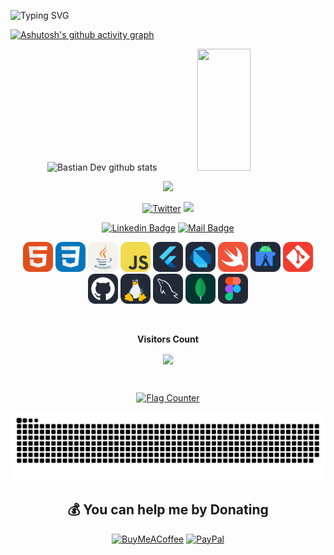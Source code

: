  ![Typing SVG](https://readme-typing-svg.herokuapp.com/?color=B3EE46&size=35&center=true&vCenter=true&width=1000&lines=Hello;I'm+from+Colombia;I'm+24+years+old;Welcome!)

 [![Ashutosh's github activity graph](https://github-readme-activity-graph.vercel.app/graph?username=SEBASCMB&bg_color=0d1117&color=ffffff&line=B3EE46&point=f9fafa&area=true&hide_border=true)](https://github.com/ashutosh00710/github-readme-activity-graph)

 <div align="center">  
  <img width="49%" height="195px" src="https://github-readme-stats.vercel.app/api?username=SEBASCMB&theme=merko&hide_border=false&include_all_commits=true&count_private=false" alt="Bastian Dev github stats" /> 
  
  <img width="41%" height="195px" src="https://github-readme-stats.vercel.app/api/top-langs/?username=SEBASCMB&layout=compact&hide_border=true&title_color=B3EE46&text_color=B3EE46&bg_color=0d1117" />
</div> 

<p align="center">
 <img  src="https://github-readme-streak-stats.herokuapp.com?user=SEBASCMB&theme=merko&hide_border=true"
</p>

<div align="center">
<div align="center">
<a href="https://twitter.com/thecoderscmb" target="_blank"><img alt="Twitter" src="https://img.shields.io/badge/twitter-%231DA1F2.svg?&style=for-the-badge&logo=twitter&logoColor=white" /></a>  
<a href="https://www.instagram.com/sebascm._/" target="_blank"><img src="https://img.shields.io/badge/-Instagram-%23E4405F?style=for-the-badge&logo=instagram&logoColor=white"</a> 

[![Linkedin Badge](https://img.shields.io/badge/linkedin-%230077B5.svg?&style=for-the-badge&logo=linkedin&logoColor=white)](https://www.linkedin.com/in/scmbejarano/)
[![Mail Badge](https://img.shields.io/badge/email-c14438?style=for-the-badge&logo=Gmail&logoColor=white&link=mailto:sebastiancmarquez1998@gmail.com)](mailto:sebmcoding@gmail.com)
</div>

<p align="center">
<img src="https://github.com/tandpfun/skill-icons/blob/main/icons/HTML.svg" width="48" title="HTML">
<img src="https://github.com/tandpfun/skill-icons/blob/main/icons/CSS.svg" width="48" title="CSS">
<img src="https://github.com/tandpfun/skill-icons/blob/main/icons/Java-Light.svg" width="48" title="JAVA">
<img src="https://github.com/tandpfun/skill-icons/blob/main/icons/JavaScript.svg" width="48" title="JavaScript">
<img src="https://github.com/tandpfun/skill-icons/blob/main/icons/Flutter-Dark.svg" width="48" title="Flutter">
<img src="https://github.com/tandpfun/skill-icons/blob/main/icons/Dart-Dark.svg" width="48" title="Dart">
<img src="https://github.com/tandpfun/skill-icons/blob/main/icons/Swift.svg" width="48" title="Swift">
<img src="https://github.com/tandpfun/skill-icons/blob/main/icons/AndroidStudio-Dark.svg" width="48" title="AndroidStudio">
<img src="https://github.com/tandpfun/skill-icons/blob/main/icons/Git.svg" width="48" title="Git">
<img src="https://github.com/tandpfun/skill-icons/blob/main/icons/Github-Dark.svg" width="48" title="Github">
<img src="https://github.com/tandpfun/skill-icons/blob/main/icons/Linux-Dark.svg" width="48" title="Linux">
<img src="https://github.com/tandpfun/skill-icons/blob/main/icons/MySQL-Dark.svg" width="48" title="MySQL">
<img src="https://github.com/tandpfun/skill-icons/blob/main/icons/MongoDB.svg" width="48" title="MongoDB">
<img src="https://github.com/tandpfun/skill-icons/blob/main/icons/Figma-Dark.svg" width="48" title="Figma">
<p/>

<div align="center">
<br><p align="centre"><b>Visitors Count  </b></p>  
<p align="center"><img align="center" src="https://profile-counter.glitch.me/{👽}/count.svg" /></p> 
<br>
</div>

<a href="https://info.flagcounter.com/1A6A"><img src="https://s11.flagcounter.com/count2/1A6A/bg_0D1117/txt_FFFFFF/border_0D1117/columns_8/maxflags_9/viewers_0/labels_1/pageviews_0/flags_0/percent_1/" alt="Flag Counter" border="0"></a>

![](https://github.com/Platane/snk/raw/output/github-contribution-grid-snake.svg)

## 💰 You can help me by Donating
[![BuyMeACoffee](https://img.shields.io/badge/Buy%20Me%20a%20Coffee-ffdd00?style=for-the-badge&logo=buy-me-a-coffee&logoColor=black)](https://buymeacoffee.com/sebastiancw) [![PayPal](https://img.shields.io/badge/PayPal-00457C?style=for-the-badge&logo=paypal&logoColor=white)](https://paypal.me/SebastianCMBCOL)
